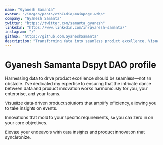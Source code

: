 ```yaml
---
name: "Gyanesh Samanta"
avatar: "/images/posts/ethIndia/mainpage.webp"
company: "Gyanesh Samanta"
twitter: "https://twitter.com/samanta_gyanesh"
linkedin: "https://www.linkedin.com/in/gyanesh-samanta/"
instagram: "/"
github: "https://github.com/GyaneshSamanta"
description: "Transforming data into seamless product excellence. Visualize efficient, tailored solutions for core objectives. Elevate with synchronized data insights and innovation."
---
```


<h1 className="mt-2 text-3xl font-bold tracking-tight text-center text-gray-900 sm:text-4xl">
    Gyanesh Samanta Dspyt DAO profile
</h1>

<div className="mt-6 max-w-xl text-base leading-7 dark:text-gray-100 text-gray-700 lg:max-w-none">

Harnessing data to drive product excellence should be seamless—not an obstacle. I've dedicated my expertise to ensuring that the intricate dance between data and product innovation works harmoniously for you, your enterprise, and your teams.

Visualize data-driven product solutions that amplify efficiency, allowing you to take insights on events.

Innovations that mold to your specific requirements, so you can zero in on your core objectives.

Elevate your endeavors with data insights and product innovation that synchronize.

</div>
